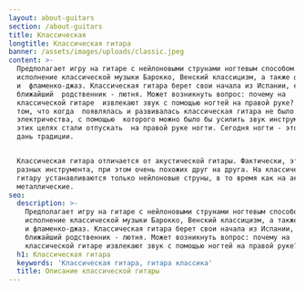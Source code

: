 ```yaml
---
layout: about-guitars
section: /about-guitars
title: Классическая
longtitle: Классическая гитара
banner: /assets/images/uploads/classic.jpeg
content: >-
  Предполагает игру на гитаре с нейлоновыми струнами ногтевым способом. Это 
  исполнение классической музыки Барокко, Венский классицизм, а также фламенко
  и  фламенко-джаз. Классическая гитара берет свои начала из Испании, её
  ближайший  родственник - лютня. Может возникнуть вопрос: почему на
  классической гитаре  извлекают звук с помощью ногтей на правой руке? Дело в
  том, что когда  появлялась и развивалась классическая гитара не было
  электричества, с помощью  которого можно было бы усилить звук инструмента, в
  этих целях стали отпускать  на правой руке ногти. Сегодня ногти - это некая
  дань традиции.


  Классическая гитара отличается от акустической гитары. Фактически, это два 
  разных инструмента, при этом очень похожих друг на друга. На классическую 
  гитару устанавливаются только нейлоновые струны, в то время как на акустику - 
  металлические.
seo:
  description: >-
    Предполагает игру на гитаре с нейлоновыми струнами ногтевым способом. Это
    исполнение классической музыки Барокко, Венский классицизм, а также фламенко
    и фламенко-джаз. Классическая гитара берет свои начала из Испании, её
    ближайший родственник - лютня. Может возникнуть вопрос: почему на
    классической гитаре извлекают звук с помощью ногтей на правой руке?
  h1: Классическая гитара
  keywords: 'Классическая гитара, гитара классика'
  title: Описание классической гитары
---
```




